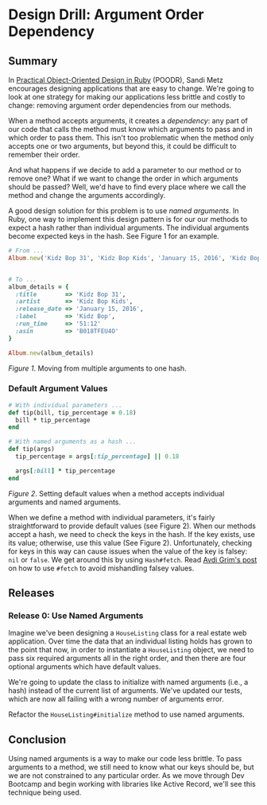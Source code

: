 # Design Drill: Argument Order Dependency

## Summary
In [Practical Object-Oriented Design in Ruby][] (POODR),  Sandi Metz encourages designing applications that are easy to change.  We're going to look at one strategy for making our applications less brittle and costly to change:  removing argument order dependencies from our methods.

When a method accepts arguments, it creates a *dependency*: any part of our code that calls the method must know which arguments to pass and in which order to pass them.  This isn't too problematic when the method only accepts one or two arguments, but beyond this, it could be difficult to remember their order.

And what happens if we decide to add a parameter to our method or to remove one?  What if we want to change the order in which arguments should be passed?  Well, we'd have to find every place where we call the method and change the arguments accordingly.

A good design solution for this problem is to use *named arguments*. In Ruby, one way to implement this design pattern is for our our methods to expect a hash rather than individual arguments.  The individual arguments become expected keys in the hash.  See Figure 1 for an example.

```ruby
# From ...
Album.new('Kidz Bop 31', 'Kidz Bop Kids', 'January 15, 2016', 'Kidz Bop', '51:12', 'B018TFEU4O')


# To ...
album_details = {
  :title        => 'Kidz Bop 31',
  :artist       => 'Kidz Bop Kids',
  :release_date => 'January 15, 2016',
  :label        => 'Kidz Bop',
  :run_time     => '51:12'
  :asin         => 'B018TFEU4O'
}

Album.new(album_details)
```
*Figure 1*.  Moving from multiple arguments to one hash.


### Default Argument Values
```ruby
# With individual parameters ...
def tip(bill, tip_percentage = 0.18)
  bill * tip_percentage
end

# With named arguments as a hash ...
def tip(args)
  tip_percentage = args[:tip_percentage] || 0.18

  args[:bill] * tip_percentage
end
```
*Figure 2*.  Setting default values when a method accepts individual arguments and named arguments.

When we define a method with individual parameters, it's fairly straightforward to provide default values (see Figure 2).  When our methods accept a hash, we need to check the keys in the hash.  If the key exists, use its value; otherwise, use this value (See Figure 2).  Unfortunately, checking for keys in this way can cause issues when the value of the key is falsey:  `nil` or `false`.  We get around this by using `Hash#fetch`.  Read [Avdi Grim's post](http://devblog.avdi.org/2009/03/16/go-fetch/) on how to use `#fetch` to avoid mishandling falsey values.


## Releases
### Release 0: Use Named Arguments
Imagine we've been designing a `HouseListing` class for a real estate web application.  Over time the data that an individual listing holds has grown to the point that now, in order to instantiate a `HouseListing` object, we need to pass six required arguments all in the right order, and then there are four optional arguments which have default values.

We're going to update the class to initialize with named arguments (i.e., a hash) instead of the current list of arguments.  We've updated our tests, which are now all failing with a wrong number of arguments error.

Refactor the `HouseListing#initialize` method to use named arguments.


## Conclusion
Using named arguments is a way to make our code less brittle.  To pass arguments to a method, we still need to know what our keys should be, but we are not constrained to any particular order.  As we move through Dev Bootcamp and begin working with libraries like Active Record, we'll see this technique being used.


[Practical Object-Oriented Design in Ruby]: http://www.poodr.com/
